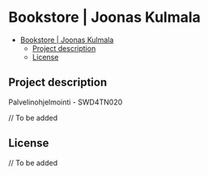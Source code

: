 # Bookstore | Joonas Kulmala

- [Bookstore | Joonas Kulmala](#bookstore--joonas-kulmala)
  - [Project description](#project-description)
  - [License](#license)

## Project description

Palvelinohjelmointi - SWD4TN020

// To be added

## License

// To be added